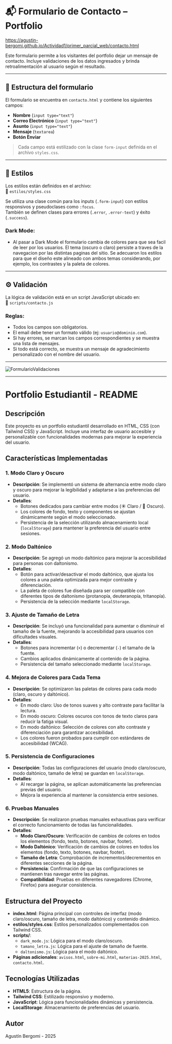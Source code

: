 # 📬 Formulario de Contacto – Portfolio

https://agustin-bergomi.github.io/Actividad1/primer_parcial_web/contacto.html

Este formulario permite a los visitantes del portfolio dejar un mensaje de contacto. Incluye validaciones de los datos ingresados y brinda retroalimentación al usuario según el resultado.

---

## 🧱 Estructura del formulario

El formulario se encuentra en `contacto.html` y contiene los siguientes campos:

- **Nombre** (`input type="text"`)
- **Correo Electrónico** (`input type="text"`)  
- **Asunto** (`input type="text"`)
- **Mensaje** (`textarea`)
- **Botón Enviar**

> Cada campo está estilizado con la clase `form-input` definida en el archivo `styles.css`.

---

## 🎨 Estilos

Los estilos están definidos en el archivo:  
📁 `estilos/styles.css`

Se utiliza una clase común para los inputs (`.form-input`) con estilos responsivos y pseudoclases como `:focus`.  
También se definen clases para errores (`.error`, `.error-text`) y éxito (`.success`).

### Dark Mode:

- Al pasar a Dark Mode el formulario cambia de colores para que sea facil de leer por los usuarios.
El tema (oscuro o claro) persiste a traves de la navegacion por las distintas paginas del sitio.
Se adecuaron los estilos para que el diseño este alineado con ambos temas considerando, por ejemplo, los contrastes y la paleta de colores.
  
---

## ⚙️ Validación

La lógica de validación está en un script JavaScript ubicado en:  
📁 `scripts/contacto.js`

### Reglas:

- Todos los campos son obligatorios.
- El email debe tener un formato válido (ej: `usuario@dominio.com`).
- Si hay errores, se marcan los campos correspondientes y se muestra una lista de mensajes.
- Si todo está correcto, se muestra un mensaje de agradecimiento personalizado con el nombre del usuario.
  
---

![FormularioValidaciones](https://github.com/user-attachments/assets/faf7902e-e03c-4ad7-80ac-48cc069fa72c)

---


# Portfolio Estudiantil - README

## Descripción
Este proyecto es un portfolio estudiantil desarrollado en HTML, CSS (con Tailwind CSS) y JavaScript. Incluye una interfaz de usuario accesible y personalizable con funcionalidades modernas para mejorar la experiencia del usuario.

## Características Implementadas

### 1. Modo Claro y Oscuro
- **Descripción**: Se implementó un sistema de alternancia entre modo claro y oscuro para mejorar la legibilidad y adaptarse a las preferencias del usuario.
- **Detalles**:
  - Botones dedicados para cambiar entre modos (☀️ Claro / 🌙 Oscuro).
  - Los colores de fondo, texto y componentes se ajustan dinámicamente según el modo seleccionado.
  - Persistencia de la selección utilizando almacenamiento local (`localStorage`) para mantener la preferencia del usuario entre sesiones.

### 2. Modo Daltónico
- **Descripción**: Se agregó un modo daltónico para mejorar la accesibilidad para personas con daltonismo.
- **Detalles**:
  - Botón para activar/desactivar el modo daltónico, que ajusta los colores a una paleta optimizada para mejor contraste y diferenciación.
  - La paleta de colores fue diseñada para ser compatible con diferentes tipos de daltonismo (protanopía, deuteranopía, tritanopía).
  - Persistencia de la selección mediante `localStorage`.

### 3. Ajuste de Tamaño de Letra
- **Descripción**: Se incluyó una funcionalidad para aumentar o disminuir el tamaño de la fuente, mejorando la accesibilidad para usuarios con dificultades visuales.
- **Detalles**:
  - Botones para incrementar (`+`) o decrementar (`-`) el tamaño de la fuente.
  - Cambios aplicados dinámicamente al contenido de la página.
  - Persistencia del tamaño seleccionado mediante `localStorage`.

### 4. Mejora de Colores para Cada Tema
- **Descripción**: Se optimizaron las paletas de colores para cada modo (claro, oscuro y daltónico).
- **Detalles**:
  - En modo claro: Uso de tonos suaves y alto contraste para facilitar la lectura.
  - En modo oscuro: Colores oscuros con tonos de texto claros para reducir la fatiga visual.
  - En modo daltónico: Selección de colores con alto contraste y diferenciación para garantizar accesibilidad.
  - Los colores fueron probados para cumplir con estándares de accesibilidad (WCAG).

### 5. Persistencia de Configuraciones
- **Descripción**: Todas las configuraciones del usuario (modo claro/oscuro, modo daltónico, tamaño de letra) se guardan en `localStorage`.
- **Detalles**:
  - Al recargar la página, se aplican automáticamente las preferencias previas del usuario.
  - Mejora la experiencia al mantener la consistencia entre sesiones.

### 6. Pruebas Manuales
- **Descripción**: Se realizaron pruebas manuales exhaustivas para verificar el correcto funcionamiento de todas las funcionalidades.
- **Detalles**:
  - **Modo Claro/Oscuro**: Verificación de cambios de colores en todos los elementos (fondo, texto, botones, navbar, footer).
  - **Modo Daltónico**:  Verificación de cambios de colores en todos los elementos (fondo, texto, botones, navbar, footer).
  - **Tamaño de Letra**: Comprobación de incrementos/decrementos en diferentes secciones de la página.
  - **Persistencia**: Confirmación de que las configuraciones se mantienen tras navegar entre las páginas.
  - **Compatibilidad**: Pruebas en diferentes navegadores (Chrome, Firefox) para asegurar consistencia.

## Estructura del Proyecto
- **index.html**: Página principal con controles de interfaz (modo claro/oscuro, tamaño de letra, modo daltónico) y contenido dinámico.
- **estilos/styles.css**: Estilos personalizados complementados con Tailwind CSS.
- **scripts/**:
  - `dark_mode.js`: Lógica para el modo claro/oscuro.
  - `tamano_letra.js`: Lógica para el ajuste de tamaño de fuente.
  - `daltonismo.js`: Lógica para el modo daltónico.
- **Páginas adicionales**: `avisos.html`, `sobre-mi.html`, `materias-2025.html`, `contacto.html`.

## Tecnologías Utilizadas
- **HTML5**: Estructura de la página.
- **Tailwind CSS**: Estilizado responsivo y moderno.
- **JavaScript**: Lógica para funcionalidades dinámicas y persistencia.
- **LocalStorage**: Almacenamiento de preferencias del usuario.

## Autor
Agustín Bergomi - 2025

